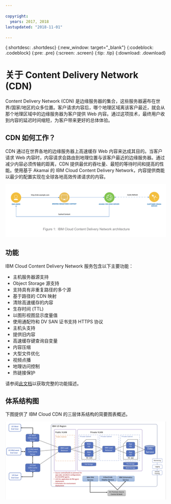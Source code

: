 ```yaml
---

copyright:
  years: 2017, 2018
lastupdated: "2018-11-01"

---
```


{:shortdesc: .shortdesc}
{:new_window: target="_blank"}
{:codeblock: .codeblock}
{:pre: .pre}
{:screen: .screen}
{:tip: .tip}
{:download: .download}

# 关于 Content Delivery Network (CDN)

Content Delivery Network (CDN) 是边缘服务器的集合，这些服务器遍布在世界/国家/地区的众多位置。客户请求内容后，哪个地理区域离该客户最近，就会从那个地理区域中的边缘服务器为客户提供 Web 内容。通过这项技术，最终用户收到内容的延迟时间缩短，为客户带来更好的总体体验。

## CDN 如何工作？

CDN 通过在世界各地的边缘服务器上高速缓存 Web 内容来达成其目的。当客户请求 Web 内容时，内容请求会路由到地理位置与该客户最近的边缘服务器。通过减少内容必须传输的距离，CDN 提供最优的吞吐量、最短的等待时间和提高的性能。使用基于 Akamai 的 IBM Cloud Content Delivery Network，内容提供商能以最少的配置实现在全球各地高效传递请求的内容。

![高级别 CDN 图](images/high-level-cdn-diagram.png)

## 功能

IBM Cloud Content Delivery Network 服务包含以下主要功能：
  * 主机服务器源支持
  * Object Storage 源支持
  * 支持具有非重复路径的多个源
  * 基于路径的 CDN 映射
  * 清除高速缓存的内容
  * 生存时间 (TTL)
  * 以图形视图显示度量值
  * 使用通配符和 DV SAN 证书支持 HTTPS 协议
  * 主机头支持
  * 提供旧内容
  * 高速缓存键查询自变量
  * 内容压缩
  * 大型文件优化
  * 视频点播
  * 地理访问控制
  * 热链接保护

请参阅[此文档](feature-descriptions.html#feature-descriptions)以获取完整的功能描述。

## 体系结构图

下图提供了 IBM Cloud CDN 的三层体系结构的简要图表概述。

![体系结构图](images/3-tier-architecture.png)
